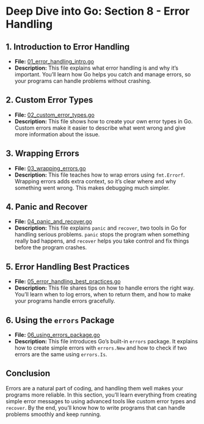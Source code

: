 # **Deep Dive into Go: Section 8 - Error Handling**

## **1. Introduction to Error Handling**
- **File:** [01_error_handling_intro.go](error_handling/01_error_handling_intro.go)  
- **Description:** This file explains what error handling is and why it’s important. You’ll learn how Go helps you catch and manage errors, so your programs can handle problems without crashing.

## **2. Custom Error Types**
- **File:** [02_custom_error_types.go](error_handling/02_custom_error_types.go)  
- **Description:** This file shows how to create your own error types in Go. Custom errors make it easier to describe what went wrong and give more information about the issue.

## **3. Wrapping Errors**
- **File:** [03_wrapping_errors.go](error_handling/03_wrapping_errors.go)  
- **Description:** This file teaches how to wrap errors using `fmt.Errorf`. Wrapping errors adds extra context, so it’s clear where and why something went wrong. This makes debugging much simpler.

## **4. Panic and Recover**
- **File:** [04_panic_and_recover.go](error_handling/04_panic_and_recover.go)  
- **Description:** This file explains `panic` and `recover`, two tools in Go for handling serious problems. `panic` stops the program when something really bad happens, and `recover` helps you take control and fix things before the program crashes.

## **5. Error Handling Best Practices**
- **File:** [05_error_handling_best_practices.go](error_handling/05_error_handling_best_practices.go)  
- **Description:** This file shares tips on how to handle errors the right way. You’ll learn when to log errors, when to return them, and how to make your programs handle errors gracefully.

## **6. Using the `errors` Package**
- **File:** [06_using_errors_package.go](error_handling/06_using_errors_package.go)  
- **Description:** This file introduces Go’s built-in `errors` package. It explains how to create simple errors with `errors.New` and how to check if two errors are the same using `errors.Is`.

## **Conclusion**
Errors are a natural part of coding, and handling them well makes your programs more reliable. In this section, you’ll learn everything from creating simple error messages to using advanced tools like custom error types and `recover`. By the end, you’ll know how to write programs that can handle problems smoothly and keep running.
